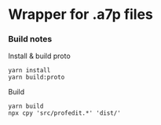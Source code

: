 # Wrapper for .a7p files


### Build notes
Install & build proto
```shell
yarn install
yarn build:proto
```
<!-- 
Replace import declarations in profedit.js and profedit.d.ts
```
import * as $protobuf from "protobufjs/minimal"; -> import $protobuf from "protobufjs";
``` -->

Build
```shell
yarn build
npx cpy 'src/profedit.*' 'dist/'
```
